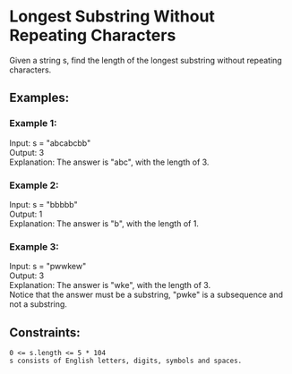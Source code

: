 # Longest Substring Without Repeating Characters

Given a string s, find the length of the longest substring without repeating characters.

## Examples:

### Example 1:

Input: s = "abcabcbb"  
Output: 3  
Explanation: The answer is "abc", with the length of 3.  

### Example 2:

Input: s = "bbbbb"  
Output: 1  
Explanation: The answer is "b", with the length of 1.  

### Example 3:

Input: s = "pwwkew"  
Output: 3  
Explanation: The answer is "wke", with the length of 3.  
Notice that the answer must be a substring, "pwke" is a subsequence and not a substring.  

## Constraints:

`0 <= s.length <= 5 * 104`  
`s consists of English letters, digits, symbols and spaces.`  
